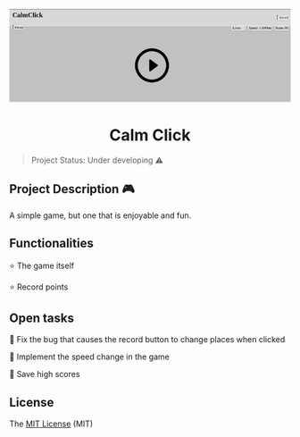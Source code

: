 <p align="center">
  <img src="https://github.com/Vsspaulasouza/calmclick/blob/master/screenshot.png"/>
</p>
<h1 align="center"> Calm Click </h1>

> Project Status: Under developing :warning:

## Project Description :video_game:

<p align="justify">A simple game, but one that is enjoyable and fun.</p>

## Functionalities 

:star: The game itself

:star: Record points

## Open tasks

:memo: Fix the bug that causes the record button to change places when clicked

:memo: Implement the speed change in the game 

:memo: Save high scores 

## License

The [MIT License](https://github.com/Vsspaulasouza/calmclick/blob/master/LICENSE) (MIT)
